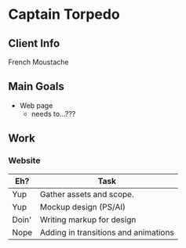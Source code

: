 # Captain Torpedo

## Client Info
French Moustache

## Main Goals

- Web page
	- needs to…???

## Work

### Website
| Eh? | Task |
| - | - |
| Yup | Gather assets and scope. |
| Yup | Mockup design (PS/AI) |
| Doin' | Writing markup for design |
| Nope | Adding in transitions and animations |